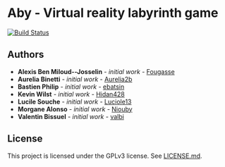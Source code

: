 # Aby - Virtual reality labyrinth game

[![Build Status](https://travis-ci.org/Ebatsin/Aby.svg)](https://travis-ci.org/Ebatsin/Aby)

## Authors

* **Alexis Ben Miloud--Josselin** - *initial work* - [Fougasse](https://github.com/Fougasse)
* **Aurelia Binetti** - *initial work* - [Aurelia2b](https://github.com/Aurelia2b)
* **Bastien Philip** - *initial work* - [ebatsin](https://github.com/ebatsin)
* **Kevin Wilst** - *initial work* - [Hidan428](https://github.com/Hidan428)
* **Lucile Souche** - *initial work* - [Luciole13](https://github.com/Luciole13)
* **Morgane Alonso** - *initial work* - [Niouby](https://github.com/niouby)
* **Valentin Bissuel** - *initial work* - [valbi](https://github.com/valbi)

## License

This project is licensed under the GPLv3 license. See [LICENSE.md](https://github.com/Ebatsin/Aby/blob/master/LICENSE).
